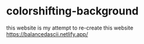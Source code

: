 # colorshifting-background
this website is my attempt to re-create this website https://balancedascii.netlify.app/
